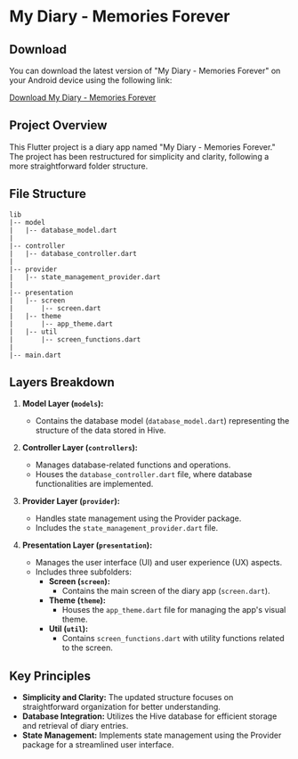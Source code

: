 # My Diary - Memories Forever

## Download

You can download the latest version of "My Diary - Memories Forever" on your Android device using the following link:

[Download My Diary - Memories Forever](https://www.amazon.com/dp/B0CPC9V42B/ref=apps_sf_sta)

## Project Overview

This Flutter project is a diary app named "My Diary - Memories Forever." The project has been restructured for simplicity and clarity, following a more straightforward folder structure.

## File Structure

```
lib
|-- model
|   |-- database_model.dart
|
|-- controller
|   |-- database_controller.dart
|
|-- provider
|   |-- state_management_provider.dart
|
|-- presentation
|   |-- screen
|       |-- screen.dart
|   |-- theme
|       |-- app_theme.dart
|   |-- util
|       |-- screen_functions.dart
|
|-- main.dart
```

## Layers Breakdown

1. **Model Layer (`models`):**
   - Contains the database model (`database_model.dart`) representing the structure of the data stored in Hive.

2. **Controller Layer (`controllers`):**
   - Manages database-related functions and operations.
   - Houses the `database_controller.dart` file, where database functionalities are implemented.

3. **Provider Layer (`provider`):**
   - Handles state management using the Provider package.
   - Includes the `state_management_provider.dart` file.

4. **Presentation Layer (`presentation`):**
   - Manages the user interface (UI) and user experience (UX) aspects.
   - Includes three subfolders:
     - **Screen (`screen`):**
       - Contains the main screen of the diary app (`screen.dart`).
     - **Theme (`theme`):**
       - Houses the `app_theme.dart` file for managing the app's visual theme.
     - **Util (`util`):**
       - Contains `screen_functions.dart` with utility functions related to the screen.

## Key Principles

- **Simplicity and Clarity:** The updated structure focuses on straightforward organization for better understanding.
- **Database Integration:** Utilizes the Hive database for efficient storage and retrieval of diary entries.
- **State Management:** Implements state management using the Provider package for a streamlined user interface.